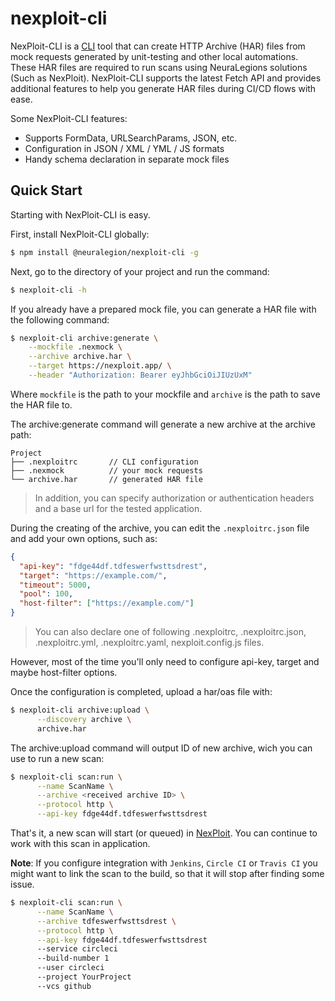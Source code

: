 # nexploit-cli

NexPloit-CLI is a [CLI](https://en.wikipedia.org/wiki/Command-line_interface)
tool that can create HTTP Archive (HAR) files from mock requests generated by
unit-testing and other local automations. These HAR files are required to run
scans using NeuraLegions solutions (Such as NexPloit).
NexPloit-CLI supports the latest Fetch API and provides additional
features to help you generate HAR files during CI/CD flows with ease.

Some NexPloit-CLI features:

- Supports FormData, URLSearchParams, JSON, etc.
- Configuration in JSON / XML / YML / JS formats
- Handy schema declaration in separate mock files

## Quick Start

Starting with NexPloit-CLI is easy.

First, install NexPloit-CLI globally:

```bash
$ npm install @neuralegion/nexploit-cli -g
```

Next, go to the directory of your project and run the command:

```bash
$ nexploit-cli -h
```

If you already have a prepared mock file, you can generate a HAR file with the following command:

```bash
$ nexploit-cli archive:generate \
    --mockfile .nexmock \
    --archive archive.har \
    --target https://nexploit.app/ \
    --header "Authorization: Bearer eyJhbGciOiJIUzUxM"
```

Where `mockfile` is the path to your mockfile and `archive` is the path to save the HAR file to.

The archive:generate command will generate a new archive at the archive path:

```
Project
├── .nexploitrc       // CLI configuration
├── .nexmock          // your mock requests
└── archive.har       // generated HAR file
```

> In addition, you can specify authorization or authentication headers and a base url for the tested application.

During the creating of the archive, you can edit the `.nexploitrc.json` file and add your own options, such as:

```json
{
  "api-key": "fdge44df.tdfeswerfwsttsdrest",
  "target": "https://example.com/",
  "timeout": 5000,
  "pool": 100,
  "host-filter": ["https://example.com/"]
}
```

> You can also declare one of following .nexploitrc, .nexploitrc.json, .nexploitrc.yml, .nexploitrc.yaml, nexploit.config.js files.

However, most of the time you'll only need to configure api-key, target and maybe host-filter options.

Once the configuration is completed, upload a har/oas file with:

```bash
$ nexploit-cli archive:upload \
      --discovery archive \
      archive.har
```

The archive:upload command will output ID of new archive, wich you can use to run a new scan:

```bash
$ nexploit-cli scan:run \
      --name ScanName \
      --archive <received archive ID> \
      --protocol http \
      --api-key fdge44df.tdfeswerfwsttsdrest
```

That's it, a new scan will start (or queued) in [NexPloit](https://nexploit.app).
You can continue to work with this scan in application.

**Note**: If you configure integration with `Jenkins`, `Circle CI` or `Travis CI` you might want to link the scan to the build, so that it will stop after finding some issue.

```bash
$ nexploit-cli scan:run \
      --name ScanName \
      --archive tdfeswerfwsttsdrest \
      --protocol http \
      --api-key fdge44df.tdfeswerfwsttsdrest
      --service circleci
      --build-number 1
      --user circleci
      --project YourProject
      --vcs github
```
